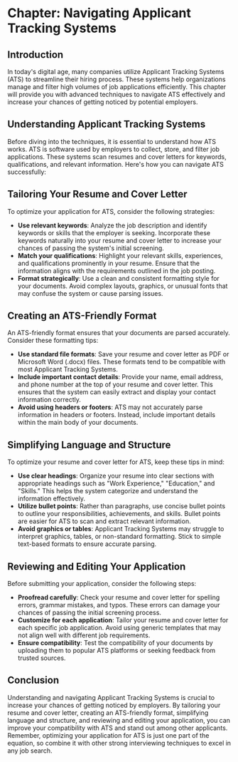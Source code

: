 Chapter: Navigating Applicant Tracking Systems
==============================================

Introduction
------------

In today's digital age, many companies utilize Applicant Tracking Systems (ATS) to streamline their hiring process. These systems help organizations manage and filter high volumes of job applications efficiently. This chapter will provide you with advanced techniques to navigate ATS effectively and increase your chances of getting noticed by potential employers.

Understanding Applicant Tracking Systems
----------------------------------------

Before diving into the techniques, it is essential to understand how ATS works. ATS is software used by employers to collect, store, and filter job applications. These systems scan resumes and cover letters for keywords, qualifications, and relevant information. Here's how you can navigate ATS successfully:

Tailoring Your Resume and Cover Letter
--------------------------------------

To optimize your application for ATS, consider the following strategies:

* **Use relevant keywords**: Analyze the job description and identify keywords or skills that the employer is seeking. Incorporate these keywords naturally into your resume and cover letter to increase your chances of passing the system's initial screening.
* **Match your qualifications**: Highlight your relevant skills, experiences, and qualifications prominently in your resume. Ensure that the information aligns with the requirements outlined in the job posting.
* **Format strategically**: Use a clean and consistent formatting style for your documents. Avoid complex layouts, graphics, or unusual fonts that may confuse the system or cause parsing issues.

Creating an ATS-Friendly Format
-------------------------------

An ATS-friendly format ensures that your documents are parsed accurately. Consider these formatting tips:

* **Use standard file formats**: Save your resume and cover letter as PDF or Microsoft Word (.docx) files. These formats tend to be compatible with most Applicant Tracking Systems.
* **Include important contact details**: Provide your name, email address, and phone number at the top of your resume and cover letter. This ensures that the system can easily extract and display your contact information correctly.
* **Avoid using headers or footers**: ATS may not accurately parse information in headers or footers. Instead, include important details within the main body of your documents.

Simplifying Language and Structure
----------------------------------

To optimize your resume and cover letter for ATS, keep these tips in mind:

* **Use clear headings**: Organize your resume into clear sections with appropriate headings such as "Work Experience," "Education," and "Skills." This helps the system categorize and understand the information effectively.
* **Utilize bullet points**: Rather than paragraphs, use concise bullet points to outline your responsibilities, achievements, and skills. Bullet points are easier for ATS to scan and extract relevant information.
* **Avoid graphics or tables**: Applicant Tracking Systems may struggle to interpret graphics, tables, or non-standard formatting. Stick to simple text-based formats to ensure accurate parsing.

Reviewing and Editing Your Application
--------------------------------------

Before submitting your application, consider the following steps:

* **Proofread carefully**: Check your resume and cover letter for spelling errors, grammar mistakes, and typos. These errors can damage your chances of passing the initial screening process.
* **Customize for each application**: Tailor your resume and cover letter for each specific job application. Avoid using generic templates that may not align well with different job requirements.
* **Ensure compatibility**: Test the compatibility of your documents by uploading them to popular ATS platforms or seeking feedback from trusted sources.

Conclusion
----------

Understanding and navigating Applicant Tracking Systems is crucial to increase your chances of getting noticed by employers. By tailoring your resume and cover letter, creating an ATS-friendly format, simplifying language and structure, and reviewing and editing your application, you can improve your compatibility with ATS and stand out among other applicants. Remember, optimizing your application for ATS is just one part of the equation, so combine it with other strong interviewing techniques to excel in any job search.
